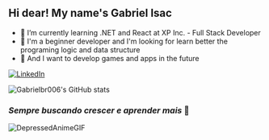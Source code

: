 ## Hi dear! My name's Gabriel Isac


- 🌱 I’m currently learning .NET and React at XP Inc. - Full Stack Developer
- 🧐 I'm a beginner developer and I'm looking for learn better the programing logic and data structure
- 👾 And I want to develop games and apps in the future

 [![LinkedIn](https://img.shields.io/badge/LinkedIn-0077B5?style=for-the-badge&logo=linkedin&logoColor=white)](https://www.linkedin.com/in/gabriel-isac-a46734216/)

 ![Gabrielbr006's GitHub stats](https://github-readme-stats.vercel.app/api?username=Gabrielbr006&show_icons=true&theme=dark)

### _Sempre buscando crescer e aprender mais_ 🎯

![DepressedAnimeGIF](https://github.com/user-attachments/assets/ac0caa29-2139-461a-a46b-fbd37b5e0f94)
